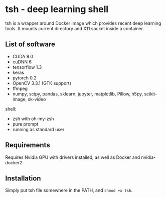 # tsh - deep learning shell

tsh is a wrapper around Docker image which provides recent deep learning tools. It mounts current directory and X11 socket inside a container.

## List of software

- CUDA 8.0
- cuDNN 6
- tensorflow 1.3
- keras
- pytorch 0.2
- OpenCV 3.3.1 (GTK support)
- ffmpeg
- numpy, scipy, pandas, sklearn, jupyter, matplotlib, Pillow, h5py, scikit-image, sk-video

shell:
- zsh with oh-my-zsh
- pure prompt
- running as standard user

## Requirements

Requires Nvidia GPU with drivers installed, as well as Docker and
nvidia-docker2.

## Installation

Simply put tsh file somewhere in the PATH, and ```chmod +x tsh```.
